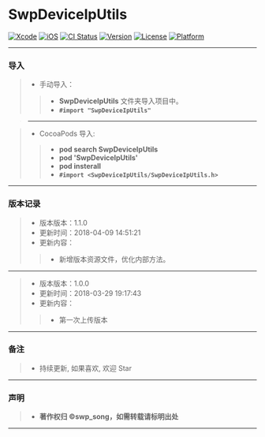 # SwpDeviceIpUtils


[![Xcode](https://img.shields.io/badge/Xcode-9.3-25B1F6.svg)](https://developer.apple.com/xcode)
[![iOS](https://img.shields.io/badge/iOS-8.0+-1C75AF.svg)](https://developer.apple.com/xcode)
[![CI Status](http://img.shields.io/travis/swp-song/SwpDeviceIpUtils.svg?style=flat)](https://travis-ci.org/swp-song/SwpDeviceIpUtils)
[![Version](https://img.shields.io/cocoapods/v/SwpDeviceIpUtils.svg?style=flat)](http://cocoapods.org/pods/SwpDeviceIpUtils)
[![License](https://img.shields.io/cocoapods/l/SwpDeviceIpUtils.svg?style=flat)](http://cocoapods.org/pods/SwpDeviceIpUtils)
[![Platform](https://img.shields.io/cocoapods/p/SwpDeviceIpUtils.svg?style=flat)](http://cocoapods.org/pods/SwpDeviceIpUtils)


-------

### 导入
> * 手动导入：
>
>> * **SwpDeviceIpUtils** 文件夹导入项目中。
>> * **`#import "SwpDeviceIpUtils"`**


> -------

> * CocoaPods 导入:
>
>> * **pod search SwpDeviceIpUtils**
>> * **pod 'SwpDeviceIpUtils'**
>> * **pod insterall**
>> * **`#import <SwpDeviceIpUtils/SwpDeviceIpUtils.h>`**

-------

### 版本记录

> * 版本版本：1.1.0
> * 更新时间：2018-04-09 14:51:21
> * 更新内容：
>
>>  * 新增版本资源文件，优化内部方法。

-------

> * 版本版本：1.0.0
> * 更新时间：2018-03-29 19:17:43
> * 更新内容：
>
>>  * 第一次上传版本

-------

### 备注

> * 持续更新, 如果喜欢, 欢迎 Star

-------

### 声明

 > * **著作权归 ©swp_song，如需转载请标明出处**

-------



